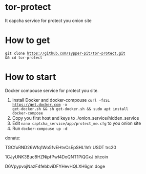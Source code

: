 # tor-protect
It capcha service for protect you onion site 

# How to get
<code>git clone https://github.com/sypper-pit/tor-protect.git && cd tor-protect</code>

# How to start
Docker compouse service for protect you site.
1) Install Docker and docker-compouse <code>curl -fsSL https://get.docker.com -o get-docker.sh && sh get-docker.sh && sudo apt install docker-compose</code>
2) Copy you first host and keys to ./onion_service/hidden_service
3) Edit <code>nano captcha_service/app/protect_me.cfg</code> to you onion site
4) Run <code>docker-compouse up -d</code>


donate:

TGCfuRND26Wfq1Wo5fvEHtvCsEpSHL1hfr USDT trc20

1CJyUNK3Buc8HZNipfPwf4DoQNT1PiQGxJ bitcoin

D6VpypvojNazF4febbviDFYHevHQLXH6gm doge
